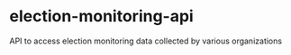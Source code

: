 election-monitoring-api
=======================

API to access election monitoring data collected by various organizations
